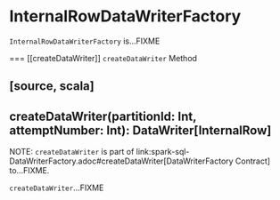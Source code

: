 # InternalRowDataWriterFactory

`InternalRowDataWriterFactory` is...FIXME

=== [[createDataWriter]] `createDataWriter` Method

[source, scala]
----
createDataWriter(partitionId: Int, attemptNumber: Int): DataWriter[InternalRow]
----

NOTE: `createDataWriter` is part of link:spark-sql-DataWriterFactory.adoc#createDataWriter[DataWriterFactory Contract] to...FIXME.

`createDataWriter`...FIXME
